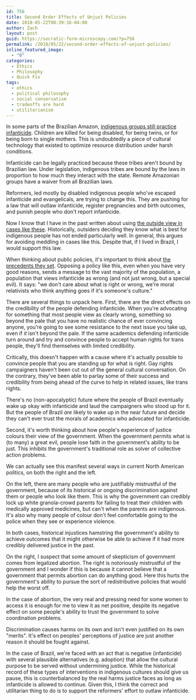 ```yaml
---
id: 756
title: Second Order Effects of Unjust Policies
date: 2018-05-22T08:39:16-04:00
author: Zach
layout: post
guid: https://socratic-form-microscopy.com/?p=756
permalink: /2018/05/22/second-order-effects-of-unjust-policies/
inline_featured_image:
  - "0"
categories:
  - Ethics
  - Philosophy
  - Quick Fix
tags:
  - ethics
  - political philosophy
  - social conservatism
  - tradeoffs are hard
  - utilitarianism
---
```

In some parts of the Brazilian Amazon, <a href="https://foreignpolicy.com/2018/04/09/the-right-to-kill-brazil-infanticide/">indigenous groups still practice infanticide</a>. Children are killed for being disabled, for being twins, or for being born to single mothers. This is undoubtedly a piece of cultural technology that existed to optimize resource distribution under harsh conditions.

Infanticide can be legally practiced because these tribes aren't bound by Brazilian law. Under legislation, indigenous tribes are bound by the laws in proportion to how much they interact with the state. Remote Amazonian groups have a waiver from all Brazilian laws.

Reformers, led mostly by disabled indigenous people who've escaped infanticide and evangelicals, are trying to change this. They are pushing for a law that will outlaw infanticide, register pregnancies and birth outcomes, and punish people who don't report infanticide.

Now I know that I have in the past written about using <a href="https://socratic-form-microscopy.com/2017/05/13/medicine-inside-context/">the outside view in cases like these</a>. Historically, outsiders deciding they know what is best for indigenous people has not ended particularly well. In general, this argues for avoiding meddling in cases like this. Despite that, if I lived in Brazil, I would support this law.

When thinking about public policies, it's important to think about <a href="https://socratic-form-microscopy.com/2016/10/16/precedent-utilitarianism-a-primer/">the precedents they set</a>. Opposing a policy like this, even when you have very good reasons, sends a message to the vast majority of the population, a population that views infanticide as wrong (and not just wrong, but a special evil). It says: "we don't care about what is right or wrong, we're moral relativists who think anything goes if it's someone's culture."

There are several things to unpack here. First, there are the direct effects on the credibility of the people defending infanticide. When you're advocating for something that most people view as clearly wrong, something so beyond the pale that you have no realistic chance of ever convincing anyone, you're going to see some resistance to the next issue you take up, even if <em>it</em> isn't beyond the pale. If the same academics defending infanticide turn around and try and convince people to accept human rights for trans people, they'll find themselves with limited credibility.

Critically, this doesn't happen with a cause where it's actually possible to convince people that you are standing up for what is right. Gay rights campaigners haven't been cut out of the general cultural conversation. On the contrary, they've been able to parlay some of their success and credibility from being ahead of the curve to help in related issues, like trans rights.

There's no (non-apocalyptic) future where the people of Brazil eventually wake up okay with infanticide and laud the campaigners who stood up for it. But the people of Brazil <em>are</em> likely to wake up in the near future and decide they can't ever trust the morals of academics who advocated for infanticide.

Second, it's worth thinking about how people's experience of justice colours their view of the government. When the government permits what is (to many) a great evil, people lose faith in the government's ability to be just. This inhibits the government's traditional role as solver of collective action problems.

We can actually see this manifest several ways in current North American politics, on both the right and the left.

On the left, there are many people who are justifiably mistrustful of the government, because of its historical or ongoing discrimination against them or people who look like them. This is why the government can credibly lock up white granola-crowd parents for failing to treat their children with medically approved medicines, but can't when the parents are indigenous. It's also why many people of colour don't feel comfortable going to the police when they see or experience violence.

In both cases, historical injustices hamstring the government's ability to achieve outcomes that it might otherwise be able to achieve if it had more credibly delivered justice in the past.

On the right, I suspect that some amount of skepticism of government comes from legalized abortion. The right is notoriously mistrustful of the government and I wonder if this is because it cannot believe that a government that permits abortion can do anything good. Here this hurts the government's ability to pursue the sort of redistributive policies that would help the worst off.

In the case of abortion, the very real and pressing need for some women to access it is enough for me to view it as net positive, despite its negative effect on some people's ability to trust the government to solve coordination problems.

Discrimination causes harms on its own and isn't even justified on its own "merits". It's effect on peoples' perceptions of justice are just another reason it should be fought against.

In the case of Brazil, we're faced with an act that is negative (infanticide) with several plausible alternatives (e.g. adoption) that allow the cultural purpose to be served without undermining justice. While the historical record of these types of interventions in indigenous cultures should give us pause, this is counterbalanced by the real harms justice faces as long as infanticide is allowed to continue. Given this, I think the correct and utilitarian thing to do is to support the reformers' effort to outlaw infanticide.